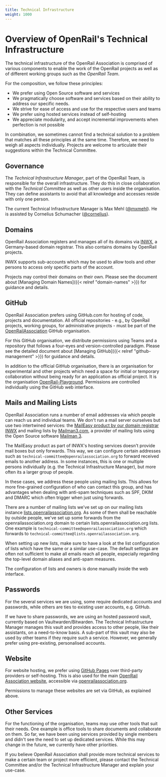 ```yaml
---
title: Technical Infrastructure
weight: 1000
---
```


# Overview of OpenRail's Technical Infrastructure

The technical infrastructure of the OpenRail Association is comprised of various components to enable the work of the OpenRail projects as well as of different working groups such as the *OpenRail Team*.

For the composition, we follow these principles:

* We prefer using Open Source software and services
* We pragmatically choose software and services based on their ability to address our specific needs.
* We strive for ease of access and use for the respective users and teams
* We prefer using hosted services instead of self-hosting
* We appreciate modularity, and accept incremental improvements when perfection is not possible

In combination, we sometimes cannot find a technical solution to a problem that matches all these principles at the same time. Therefore, we need to weigh all aspects individually. Projects are welcome to articulate their suggestions within the Technical Committee.

## Governance

The *Technical Infrastructure Manager*, part of the OpenRail Team, is responsible for the overall infrastructure. They do this in close collaboration with the *Technical Committee* as well as other users inside the organisation. They can define assistants to avoid that all knowledge and accesses reside with only one person.

The current Technical Infrastructure Manager is Max Mehl ([@mxmehl](https://github.com/mxmehl)). He is assisted by Cornelius Schumacher ([@cornelius](https://github.com/cornelius)).

## Domains

OpenRail Association registers and manages all of its domains via [INWX](https://www.inwx.com/), a Germany-based domain registrar. This also contains domains by OpenRail projects.

INWX supports sub-accounts which may be used to allow tools and other persons to access only specific parts of the account.

Projects may control their domains on their own. Please see the document about [Managing Domain Names]({{< relref "domain-names" >}}) for guidance and details.

## GitHub

OpenRail Association prefers using GitHub.com for hosting of code, projects and documentation. All official repositories - e.g., by OpenRail projects, working groups, for administrative projects - must be part of the [OpenRailAssociation](https://github.com/OpenRailAssociation) GitHub organisation.

For this GitHub organisation, we distribute permissions using Teams and a repository that follows a four-eyes and version-controlled paradigm. Please see the detailed document about [Managing GitHub]({{< relref "github-management" >}}) for guidance and details.

In addition to the official GitHub organisation, there is an organisation for experimental and other projects which need a space for initial or temporary collaboration without being ready for an application as official project. It is the organisation [OpenRail-Playground](https://github.com/OpenRail-Playground). Permissions are controlled individually using the GitHub web interface.

## Mails and Mailing Lists

OpenRail Association runs a number of email addresses via which people can reach us and individual teams. We don't run a mail server ourselves but use two intertwined services: the [MailEasy product by our domain registrar INWX](https://www.inwx.de/en/hosting) and mailing lists by [Mailman3.com](https://mailman3.com), a provider of mailing lists using the Open Source software [Mailman 3](https://docs.mailman3.org/).

The MailEasy product as part of INWX's hosting services doesn't provide mail boxes but only forwards. This way, we can configure certain addresses such as `technical-committee@openrailassociation.org` to forward received emails to another address. In some instances, this is one or multiple persons individually (e.g. the Technical Infrastructure Manager), but more often its a larger group of people.

In these cases, we address these people using mailing lists. This allows for more fine-grained configuration of who can contact this group, and has advantages when dealing with anti-spam techniques such as SPF, DKIM and DMARC which often trigger when just using forwards.

There are a number of mailing lists we've set up on our mailing lists instance [lists.openrailassociation.org](https://lists.openrailassociation.org). As some of them shall be reachable by outside people, we've set up some forwards from the openrailassociation.org domain to certain lists.openrailassociation.org lists. One example is `technical-committee@openrailassociation.org` which forwards to `technical-committee@lists.openrailassociation.org`.

When setting up new lists, make sure to have a look at the list configuration of lists which have the same or a similar use-case. The default settings are often not sufficient to make all emails reach all people, especially regarding the top-level domain aliases and anti-spam measures.

The configuration of lists and owners is done manually inside the web interface.

## Passwords

For the several services we are using, some require dedicated accounts and passwords, while others are ties to existing user accounts, e.g. GitHub.

If we have to share passwords, we are using an hosted password vault, currently based on Vaultwarden/Bitwarden. The Technical Infrastructure Manager manages this vault and provides access to other people, like their assistants, on a need-to-know basis. A sub-part of this vault may also be used by other teams if they require such a service. However, we generally prefer using pre-existing, personalised accounts.

## Website

For website hosting, we prefer using [GitHub Pages](https://pages.github.com/) over third-party providers or self-hosting. This is also used for the main [OpenRail Association website](https://github.com/OpenRailAssociation/website), accessible via [openrailassociation.org](https://openrailassociation.org).

Permissions to manage these websites are set via GitHub, as explained above.

## Other Services

For the functioning of the organisation, teams may use other tools that suit their needs. One example is office tools to share documents and collaborate on them. So far, we have been using services provided by single members and didn't see the need to set up dedicated services. While this may change in the future, we currently have other priorities.

If you believe OpenRail Association shall provide more technical services to make a certain team or project more efficient, please contact the Technical Committee and/or the Technical Infrastructure Manager and explain your use-case.
